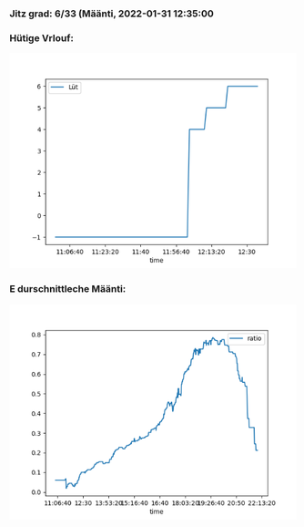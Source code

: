 ### Jitz grad: 6/33 (Määnti, 2022-01-31 12:35:00

### Hütige Vrlouf:
![Graph](Today.png)

### E durschnittleche Määnti:
![Graph](Määnti.png)